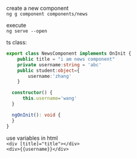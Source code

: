  create a new component  
`ng g component components/news`

execute   
`ng serve --open`

ts class: 
```TypeScript
export class NewsComponent implements OnInit {
    public title = "i am news component"
    private username:string = 'abc'
    public student:object={
        username:'zhang'
    }

  constructor() { 
      this.username='wang'
  }

  ngOnInit(): void {
  }
}
```  

use variables in html  
`<div [title]="title"></div>`  
`<div>{{username}}</div>`
